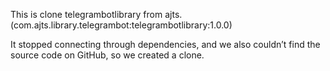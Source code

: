 This is clone telegrambotlibrary from ajts.
(com.ajts.library.telegrambot:telegrambotlibrary:1.0.0)

It stopped connecting through dependencies, and we also couldn’t find the source code on GitHub, so we created a clone.
